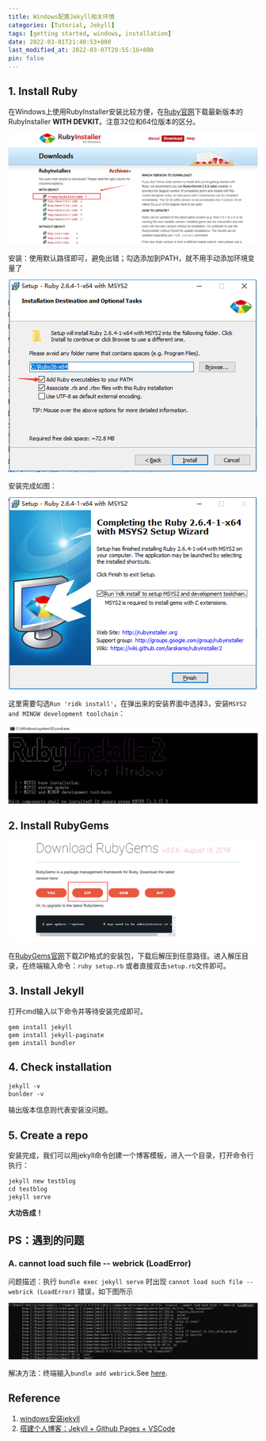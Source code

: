 ```yaml
---
title: Windows配置Jekyll相关环境
categories: [Tutorial, Jekyll]
tags: [getting started, windows, installation]
date: 2022-03-01T21:40:53+800
last_modified_at: 2022-03-07T20:55:16+800
pin: false
---
```


## 1. Install Ruby
在Windows上使用RubyInstaller安装比较方便，在[Ruby官网][Ruby]下载最新版本的RubyInstaller **WITH DEVKIT**。注意32位和64位版本的区分。

![](/images/posts/1-1.png)

安装：使用默认路径即可，避免出错；勾选添加到PATH，就不用手动添加环境变量了

![](/images/posts/1-2.png)

安装完成如图：

![](/images/posts/1-3.png)

这里需要勾选`Run 'ridk install'`，在弹出来的安装界面中选择3，安装`MSYS2 and MINGW development toolchain`：

![](/images/posts/1-4.png)

## 2. Install RubyGems

![](/images/posts/1-5.png)

在[RubyGems官网][RubyGems]下载ZIP格式的安装包，下载后解压到任意路径。进入解压目录，在终端输入命令：`ruby setup.rb` 或者直接双击`setup.rb`文件即可。

## 3. Install Jekyll

打开cmd输入以下命令并等待安装完成即可。

```console
gem install jekyll
gem install jekyll-paginate
gem install bundler
```

## 4. Check installation

```console
jekyll -v
bunlder -v
```

输出版本信息则代表安装没问题。


## 5. Create a repo

安装完成，我们可以用jekyll命令创建一个博客模板，进入一个目录，打开命令行执行：

```console 
jekyll new testblog
cd testblog
jekyll serve
```

**大功告成！**

## PS：遇到的问题

### A. cannot load such file -- webrick (LoadError)

问题描述：执行 `bundle exec jekyll serve` 时出现 `cannot load such file -- webrick (LoadError)` 错误，如下图所示

![](/images/posts/1-6.png)

解决方法：终端输入`bundle add webrick`.See [here][webrick].

## Reference
  
  1. [windows安装jekyll](https://www.cnblogs.com/mingyue5826/p/11533978.html)
  2. [搭建个人博客：Jekyll + Github Pages + VSCode](https://zjpzhao.github.io/posts/jekyll-githubpages/)

[webrick]: https://github.com/jekyll/jekyll/issues/8523
[Ruby]: https://rubyinstaller.org/downloads/
[RubyGems]: https://rubygems.org/pages/download